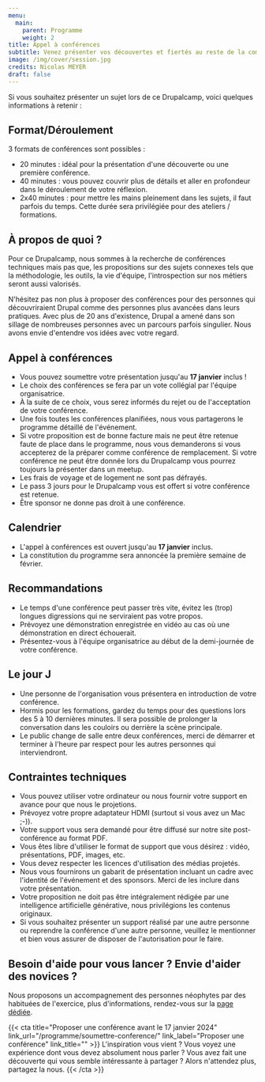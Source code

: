 ```yaml
---
menu:
  main:
    parent: Programme
    weight: 2
title: Appel à conférences
subtitle: Venez présenter vos découvertes et fiertés au reste de la communauté
image: /img/cover/session.jpg
credits: Nicolas MEYER
draft: false
---
```

Si vous souhaitez présenter un sujet lors de ce Drupalcamp, voici quelques informations à retenir :

## Format/Déroulement

3 formats de conférences sont possibles :

* 20 minutes : idéal pour la présentation d'une découverte ou une première conférence.
* 40 minutes : vous pouvez couvrir plus de détails et aller en profondeur dans le déroulement de votre réflexion.
* 2x40 minutes : pour mettre les mains pleinement dans les sujets, il faut parfois du temps. Cette durée sera privilégiée pour des ateliers / formations.

## À propos de quoi ?

Pour ce Drupalcamp, nous sommes à la recherche de conférences techniques mais pas que, les propositions sur des sujets connexes tels que la méthodologie, les outils, la vie d'équipe, l'introspection sur nos métiers seront aussi valorisés.

N'hésitez pas non plus à proposer des conférences pour des personnes qui découvriraient Drupal comme des personnes plus avancées dans leurs pratiques. Avec plus de 20 ans d'existence, Drupal a amené dans son sillage de nombreuses personnes avec un parcours parfois singulier. Nous avons envie d'entendre vos idées avec votre regard.

## Appel à conférences

* Vous pouvez soumettre votre présentation jusqu'au **17 janvier** inclus !
* Le choix des conférences se fera par un vote collégial par l'équipe organisatrice.
* À la suite de ce choix, vous serez informés du rejet ou de l'acceptation de votre conférence.
* Une fois toutes les conférences planifiées, nous vous partagerons le programme détaillé de l'événement.
* Si votre proposition est de bonne facture mais ne peut être retenue faute de place dans le programme, nous vous demanderons si vous accepterez de la préparer comme conférence de remplacement. Si votre conférence ne peut être donnée lors du Drupalcamp vous pourrez toujours la présenter dans un meetup.
* Les frais de voyage et de logement ne sont pas défrayés.
* Le pass 3 jours pour le Drupalcamp vous est offert si votre conférence est retenue.
* Être sponsor ne donne pas droit à une conférence.

## Calendrier

* L'appel à conférences est ouvert jusqu'au **17 janvier** inclus.
* La constitution du programme sera annoncée la première semaine de février.

## Recommandations

* Le temps d'une conférence peut passer très vite, évitez les (trop) longues digressions qui ne serviraient pas votre propos.
* Prévoyez une démonstration enregistrée en vidéo au cas où une démonstration en direct échouerait.
* Présentez-vous à l'équipe organisatrice au début de la demi-journée de votre conférence.

## Le jour J

* Une personne de l'organisation vous présentera en introduction de votre conférence.
* Hormis pour les formations, gardez du temps pour des questions lors des 5 à 10 dernières minutes. Il sera possible de prolonger la conversation dans les couloirs ou derrière la scène principale.
* Le public change de salle entre deux conférences, merci de démarrer et terminer à l'heure par respect pour les autres personnes qui interviendront.

## Contraintes techniques

* Vous pouvez utiliser votre ordinateur ou nous fournir votre support en avance pour que nous le projetions.
* Prévoyez votre propre adaptateur HDMI (surtout si vous avez un Mac ;-)).
* Votre support vous sera demandé pour être diffusé sur notre site post-conférence au format PDF.
* Vous êtes libre d'utiliser le format de support que vous désirez : vidéo, présentations, PDF, images, etc.
* Vous devez respecter les licences d'utilisation des médias projetés.
* Nous vous fournirons un gabarit de présentation incluant un cadre avec l'identité de l'événement et des sponsors. Merci de les inclure dans votre présentation.
* Votre proposition ne doit pas être intégralement rédigée par une intelligence artificielle générative, nous privilégions les contenus originaux.
* Si vous souhaitez présenter un support réalisé par une autre personne ou reprendre la conférence d'une autre personne, veuillez le mentionner et bien vous assurer de disposer de l'autorisation pour le faire.

## Besoin d'aide pour vous lancer ? Envie d'aider des novices ?

Nous proposons un accompagnement des personnes néophytes par des habituées de l'exercice, plus d'informations, rendez-vous sur la [page dédiée](/programme/accompagnement).

{{< cta
title="Proposer une conférence avant le 17 janvier 2024"
link_url="/programme/soumettre-conference/"
link_label="Proposer une conférence"
link_title="" >}}
L'inspiration vous vient ? Vous voyez une expérience dont vous devez absolument nous parler ?
Vous avez fait une découverte qui vous semble intéressante à partager ?
Alors n'attendez plus, partagez la nous.
{{< /cta >}}